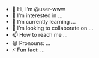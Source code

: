 - 👋 Hi, I’m @user-www
- 👀 I’m interested in ...
- 🌱 I’m currently learning ...
- 💞️ I’m looking to collaborate on ...
- 📫 How to reach me ...
- 😄 Pronouns: ...
- ⚡ Fun fact: ...

<!---
user-www/user-www is a ✨ special ✨ repository because its `README.md` (this file) appears on your GitHub profile.
You can click the Preview link to take a look at your changes.
--->
